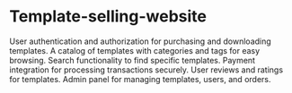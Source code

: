 # Template-selling-website
User authentication and authorization for purchasing and downloading templates. A catalog of templates with categories and tags for easy browsing. Search functionality to find specific templates. Payment integration for processing transactions securely. User reviews and ratings for templates. Admin panel for managing templates, users, and orders.
